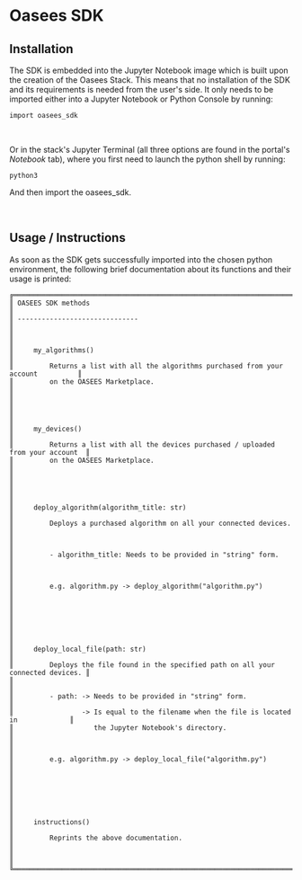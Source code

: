 # Oasees SDK

## Installation
The SDK is embedded into the Jupyter Notebook image which is built upon the creation of the Oasees Stack. This means that no installation of the SDK and its requirements is needed from the user's side. It only needs to be imported either into a Jupyter Notebook or Python Console by running:
```
import oasees_sdk
```
<br/>

Or in the stack's Jupyter Terminal (all three options are found in the portal's <i>Notebook</i> tab), where you first need to launch the python shell by running:
```
python3
```
And then import the oasees_sdk.

<br/>


## Usage / Instructions
As soon as the SDK gets successfully imported into the chosen python environment, the following brief documentation about its functions and their usage is printed:

```
╔═════════════════════════════════════════════════════════════════════════════════════╗
║ OASEES SDK methods 	 	                                                      ║
║ ------------------------------                                                      ║
║                                                                                     ║
║     my_algorithms() 		                                                      ║
║         Returns a list with all the algorithms purchased from your account          ║
║         on the OASEES Marketplace.                                                  ║
║                                                                                     ║
║                                                                                     ║
║     my_devices() 	   	                                                      ║
║         Returns a list with all the devices purchased / uploaded from your account  ║
║         on the OASEES Marketplace.                                                  ║
║                                                                                     ║
║                                                                                     ║
║     deploy_algorithm(algorithm_title: str) 	 	                              ║
║         Deploys a purchased algorithm on all your connected devices.                ║
║                                                                                     ║
║         - algorithm_title: Needs to be provided in "string" form.                   ║
║                                                                                     ║
║         e.g. algorithm.py -> deploy_algorithm("algorithm.py")                       ║
║                                                                                     ║
║                                                                                     ║
║                                                                                     ║
║     deploy_local_file(path: str) 	   	                                      ║
║         Deploys the file found in the specified path on all your connected devices. ║
║                                                                                     ║
║         - path: -> Needs to be provided in "string" form.                           ║
║                 -> Is equal to the filename when the file is located in             ║
║                    the Jupyter Notebook's directory.                                ║
║                                                                                     ║
║         e.g. algorithm.py -> deploy_local_file("algorithm.py")                      ║
║                                                                                     ║
║                                                                                     ║
║                                                                                     ║
║     instructions() 	 	                                                      ║
║         Reprints the above documentation.                                           ║
║                                                                                     ║
╚═════════════════════════════════════════════════════════════════════════════════════╝
```
